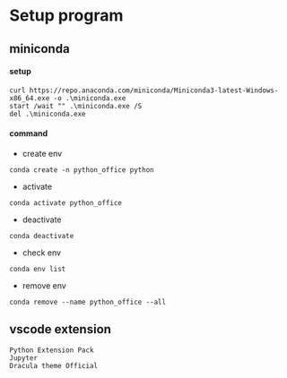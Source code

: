 # Setup program

##  miniconda
#### setup
```
curl https://repo.anaconda.com/miniconda/Miniconda3-latest-Windows-x86_64.exe -o .\miniconda.exe
start /wait "" .\miniconda.exe /S
del .\miniconda.exe
```
#### command
- create env
```
conda create -n python_office python
```
- activate
```
conda activate python_office
```
- deactivate
```
conda deactivate 
```
- check env
```
conda env list
```
- remove env
```
conda remove --name python_office --all
```


## vscode extension
```
Python Extension Pack
Jupyter
Dracula theme Official
```
